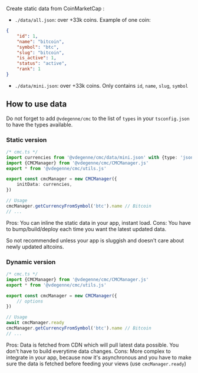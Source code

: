 Create static data from CoinMarketCap :

- `./data/all.json`: over +33k coins. Example of one coin:

```json
{
	"id": 1,
	"name": "bitcoin",
	"symbol": "btc",
	"slug": "bitcoin",
	"is_active": 1,
	"status": "active",
	"rank": 1
}
```

- `./data/mini.json`: over +33k coins. Only contains `id`, `name`, `slug`, `symbol`

## How to use data

Do not forget to add `@vdegenne/cmc` to the list of `types` in your `tsconfig.json` to have the types available.

### Static version

```ts
/* cmc.ts */
import currencies from '@vdegenne/cmc/data/mini.json' with {type: 'json'}
import {CMCManager} from '@vdegenne/cmc/CMCManager.js'
export * from '@vdegenne/cmc/utils.js'

export const cmcManager = new CMCManager({
	initData: currencies,
})

// Usage
cmcManager.getCurrencyFromSymbol('btc').name // Bitcoin
// ...
```

Pros: You can inline the static data in your app, instant load.
Cons: You have to bump/build/deploy each time you want the latest updated data.

So not recommended unless your app is sluggish and doesn't care about newly updated altcoins.

### Dynamic version

```ts
/* cmc.ts */
import {CMCManager} from '@vdegenne/cmc/CMCManager.js'
export * from '@vdegenne/cmc/utils.js'

export const cmcManager = new CMCManager({
	// options
})

// Usage
await cmcManager.ready
cmcManager.getCurrencyFromSymbol('btc').name // Bitcoin
// ...
```

Pros: Data is fetched from CDN which will pull latest data possible. You don't have to build everytime data changes.
Cons: More complex to integrate in your app, because now it's asynchronous and you have to make sure the data is fetched before feeding your views (use `cmcManager.ready`)
